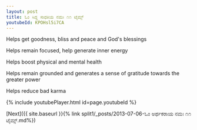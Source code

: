 ```yaml
---
layout: post
title: ಓಂ ಸಿದ್ಧ ಸಾಧಕಿಯ ನಮಃ ೧೧ ಟೈಮ್ಸ್
youtubeId: KPOHsl5i7CA
---
```

 
 
Helps get goodness, bliss and peace and God's blessings
 
Helps remain focused, help generate inner energy 
 
Helps boost physical and mental health 
 
Helps remain grounded and generates a sense of gratitude towards the greater power 
 
Helps reduce bad karma
 
 
 
 


{% include youtubePlayer.html id=page.youtubeId %}
 
[Next]({{ site.baseurl }}{% link  split1/_posts/2013-07-06-ಓಂ ಅರ್ಥಕರಾಯ ನಮಃ ೧೧ ಟೈಮ್ಸ್.md%})
 

